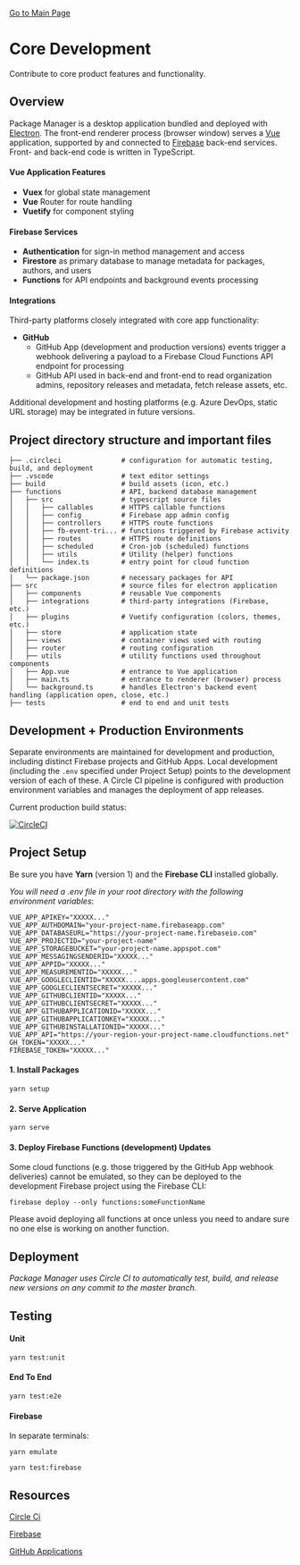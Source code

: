 [Go to Main Page](README.md)

# Core Development

Contribute to core product features and functionality.

## Overview

Package Manager is a desktop application bundled and deployed with [Electron](https://www.electronjs.org/). The front-end renderer process (browser window) serves a [Vue](https://vuejs.org/) application, supported by and connected to [Firebase](https://firebase.google.com/) back-end services. Front- and back-end code is written in TypeScript.

#### Vue Application Features

- **Vuex** for global state management
- **Vue** Router for route handling
- **Vuetify** for component styling

#### Firebase Services

- **Authentication** for sign-in method management and access
- **Firestore** as primary database to manage metadata for packages, authors, and users
- **Functions** for API endpoints and background events processing

#### Integrations

Third-party platforms closely integrated with core app functionality:

- **GitHub**
  - GitHub App (development and production versions) events trigger a webhook delivering a payload to a Firebase Cloud Functions API endpoint for processing
  - GitHub API used in back-end and front-end to read organization admins, repository releases and metadata, fetch release assets, etc.

Additional development and hosting platforms (e.g. Azure DevOps, static URL storage) may be integrated in future versions.

## Project directory structure and important files

```
├── .circleci               # configuration for automatic testing, build, and deployment
├── .vscode                 # text editor settings
├── build                   # build assets (icon, etc.)
├── functions               # API, backend database management
│   ├── src                 # typescript source files
│   │   ├── callables       # HTTPS callable functions
│   │   ├── config          # Firebase app admin config
│   │   ├── controllers     # HTTPS route functions
│   │   ├── fb-event-tri... # functions triggered by Firebase activity
│   │   ├── routes          # HTTPS route definitions
│   │   ├── scheduled       # Cron-job (scheduled) functions
│   │   ├── utils           # Utility (helper) functions
│   │   └── index.ts        # entry point for cloud function definitions
│   └── package.json        # necessary packages for API
├── src                     # source files for electron application
│   ├── components          # reusable Vue components
│   ├── integrations        # third-party integrations (Firebase, etc.)
│   ├── plugins             # Vuetify configuration (colors, themes, etc.)
│   ├── store               # application state
│   ├── views               # container views used with routing
│   ├── router              # routing configuration
│   ├── utils               # utility functions used throughout components
│   ├── App.vue             # entrance to Vue application
│   ├── main.ts             # entrance to renderer (browser) process
│   └── background.ts       # handles Electron's backend event handling (application open, close, etc.)
├── tests                   # end to end and unit tests
```

## Development + Production Environments

Separate environments are maintained for development and production, including distinct Firebase projects and GitHub Apps. Local development (including the `.env` specified under Project Setup) points to the development version of each of these. A Circle CI pipeline is configured with production environment variables and manages the deployment of app releases.

Current production build status:

[![CircleCI](https://circleci.com/gh/voyansi/package-manager/tree/master.svg?style=svg&circle-token=f5e6bedaa0c0dc652b1672d074e38090371780a5)](https://circleci.com/gh/voyansi/package-manager)

## Project Setup

Be sure you have **Yarn** (version 1) and the **Firebase CLI** installed globally.

_You will need a .env file in your root directory with the following environment variables_:

```
VUE_APP_APIKEY="XXXXX..."
VUE_APP_AUTHDOMAIN="your-project-name.firebaseapp.com"
VUE_APP_DATABASEURL="https://your-project-name.firebaseio.com"
VUE_APP_PROJECTID="your-project-name"
VUE_APP_STORAGEBUCKET="your-project-name.appspot.com"
VUE_APP_MESSAGINGSENDERID="XXXXX..."
VUE_APP_APPID="XXXXX..."
VUE_APP_MEASUREMENTID="XXXXX..."
VUE_APP_GOOGLECLIENTID="XXXXX....apps.googleusercontent.com"
VUE_APP_GOOGLECLIENTSECRET="XXXXX..."
VUE_APP_GITHUBCLIENTID="XXXXX..."
VUE_APP_GITHUBCLIENTSECRET="XXXXX..."
VUE_APP_GITHUBAPPLICATIONID="XXXXX..."
VUE_APP_GITHUBAPPLICATIONKEY="XXXXX..."
VUE_APP_GITHUBINSTALLATIONID="XXXXX..."
VUE_APP_API="https://your-region-your-project-name.cloudfunctions.net"
GH_TOKEN="XXXXX..."
FIREBASE_TOKEN="XXXXX..."
```

#### 1. Install Packages

```
yarn setup
```

#### 2. Serve Application

```
yarn serve
```

#### 3. Deploy Firebase Functions (development) Updates

Some cloud functions (e.g. those triggered by the GitHub App webhook deliveries) cannot be emulated, so they can be deployed to the development Firebase project using the Firebase CLI:

```
firebase deploy --only functions:someFunctionName
```

Please avoid deploying all functions at once unless you need to andare sure no one else is working on another function.

## Deployment

_Package Manager uses Circle CI to automatically test, build, and release new versions on any commit to the master branch._

## Testing

#### Unit

```
yarn test:unit
```

#### End To End

```
yarn test:e2e
```

#### Firebase

In separate terminals:

```
yarn emulate
```

```
yarn test:firebase
```

## Resources

[Circle Ci](https://app.circleci.com/pipelines/github/voyansi/package-manager)

[Firebase](https://console.firebase.google.com/u/0/project/package-manager-development/overview)

[GitHub Applications](https://github.com/organizations/voyansi/settings/installations)
